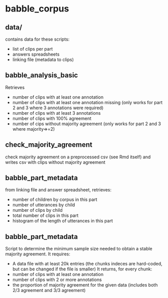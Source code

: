 # babble_corpus

## data/

contains data for these scripts:
  - list of clips per part
  - answers spreadsheets
  - linking file (metadata to clips)

## babble_analysis_basic

Retrieves 

- number of clips with at least one annotation
- number of clips with at least one annotation missing (only works for part 2 and 3 where 3 annotations were required)
- number of clips with at least 3 annotations
- number of clips with 100% agreement
- number of cips without majority agreement (only works for part 2 and 3 where majority=>=2)

## check_majority_agreement

check majority agreement on a preprocessed csv (see Rmd itself) and writes csv with clips without majority agreement

## babble_part_metadata

from linking file and answer spreadsheet, retrieves:
- number of children by corpus in this part
- number of utterances by child
- number of clips by child
- total number of clips in this part
- histogram of the length of utterances in this part

## babble_part_metadata

Script to determine the minimum sample size needed to obtain a stable majority agreement. 
It requires:
- A data file with at least 20k entries (the chunks indeces are hard-coded, but can be changed if the file is smaller)
It returns, for every chunk:
- number of clips with at least one annotation
- number of clips with 2 or more annotations
- the proportion of majority agreement for the given data (includes both 2/3 agreement and 3/3 agreement)
